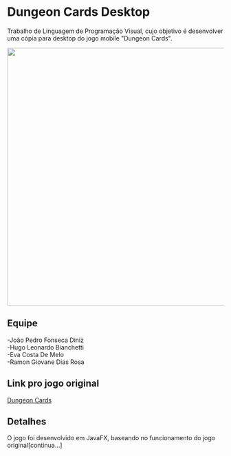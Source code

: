 # Dungeon Cards Desktop
Trabalho de Linguagem de Programação Visual, cujo objetivo é desenvolver uma cópia para desktop do jogo mobile "Dungeon Cards".

<p align="center">
  <img src="https://github.com/JoaoPedro150/DugeonCardsDesktop/blob/master/static/DungeonCards.png" width="600"/>
</p>

## Equipe  
 
    
  -João Pedro Fonseca Diniz  
  -Hugo Leonardo Bianchetti  
  -Eva Costa De Melo  
  -Ramon Giovane Dias Rosa  

## Link pro jogo original 

<a href="https://play.google.com/store/apps/details?id=com.The717pixels.DungeonCards&hl=pt_BR">Dungeon Cards</a>

## Detalhes
O jogo foi desenvolvido em JavaFX, baseando no funcionamento do jogo original[continua...]
  
